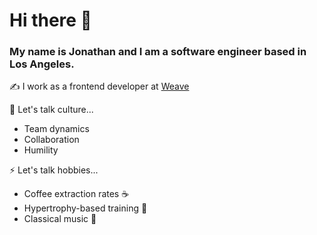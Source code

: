 # Hi there 👋

### My name is Jonathan and I am a software engineer based in Los Angeles.

✍️ I work as a frontend developer at [Weave](https://getweave.com)

💬 Let's talk culture...
- Team dynamics
- Collaboration 
- Humility  

⚡ Let's talk hobbies...
- Coffee extraction rates ☕
- Hypertrophy-based training 💪 
- Classical music 🎻
